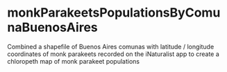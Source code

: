# monkParakeetsPopulationsByComunaBuenosAires
Combined a shapefile of Buenos Aires comunas with latitude / longitude coordinates of monk parakeets recorded on the iNaturalist app to create a chloropeth map of monk parakeet populations
